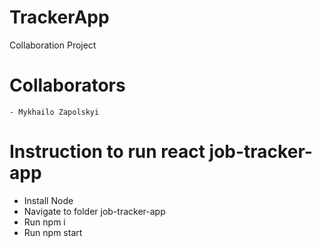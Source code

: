 # TrackerApp

Collaboration Project

# Collaborators

    - Mykhailo Zapolskyi


# Instruction to run react job-tracker-app
- Install Node
- Navigate to folder job-tracker-app
- Run npm i
- Run npm start